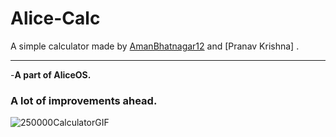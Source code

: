 # Alice-Calc

A simple calculator made by [AmanBhatnagar12](https://github.com/AmanBhatnagar12) and [Pranav Krishna] . 



-----


-<strong>A part of AliceOS.</strong>


<h3>A lot of improvements ahead. </h3>














![250000CalculatorGIF](https://user-images.githubusercontent.com/93813737/147623944-1bb2da50-9696-4a27-8325-e63447f07bb0.gif)

